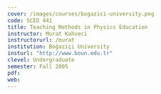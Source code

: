 ```yaml
---
cover: /images/courses/bogazici-university.png
code: SCED 441
title: Teaching Methods in Physics Education
instructor: Murat Kahveci
instructorurl: /murat
institution: Boğaziçi University
insturl: "http://www.boun.edu.tr"
clevel: Undergraduate
semester: Fall 2005
pdf:
web:
---
```

